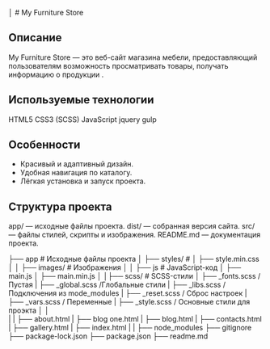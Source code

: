 
│ # My Furniture Store

## Описание
My Furniture Store — это веб-сайт магазина мебели, предоставляющий пользователям возможность просматривать товары, получать информацию о продукции .

## Используемые технологии
   HTML5
   CSS3 (SCSS)
   JavaScript
   jquery
   gulp

## Особенности
- Красивый и адаптивный дизайн.
- Удобная навигация по каталогу.
- Лёгкая установка и запуск проекта.

## Структура проекта

  app/ — исходные файлы проекта.
  dist/ — собранная версия сайта.
  src/ — файлы стилей, скрипты и изображения.
  README.md — документация проекта.


├── app # Исходные файлы проекта
│   ├── styles/ #
│          ├── style.min.css
│
│   ├── images/ # Изображения
│
│   ├── js  # JavaScript-код
│        ├── main.js
│        ├── main.min.js
│ 
│├── scss/ # SCSS-стили
│        ├── _fonts.scss /Пустая
|        ├── _global.scss /Глобальные стили
|        ├── _libs.scss / Подключения из mode_modules
|        ├── _reset.scss / Сброс настроек
|        ├── _vars.scss / Переменные
|        ├── _style.scss / Основные стили для проэкта
│
│  
|
|   ├── about.html
|   ├──  blog one.html
|   ├── blog.html
|   ├── contacts.html
|   ├── gallery.html
|   ├── index.html
|
|
├── node_modules
├── gitignore
├── package-lock.json
├── package.json
├── readme.md